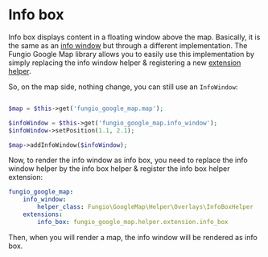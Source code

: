 # Info box

Info box displays content in a floating window above the map. Basically, it is the same as an
[info window](http://github.com/fungio/FungioGoogleMapBundle/blob/master/Resources/doc/usage/overlays/info_window.md)
but through a different implementation. The Fungio Google Map library allows you to easily use this implementation by
simply replacing the info window helper & registering a new [extension helper](http://github.com/fungio/FungioGoogleMapBundle/blob/master/Resources/doc/usage/helper/extension.md).

So, on the map side, nothing change, you can still use an `InfoWindow`:

``` php

$map = $this->get('fungio_google_map.map');

$infoWindow = $this->get('fungio_google_map.info_window');
$infoWindow->setPosition(1.1, 2.1);

$map->addInfoWindow($infoWindow);
```

Now, to render the info window as info box, you need to replace the info window helper by the info box helper &
register the info box helper extension:

``` yaml
fungio_google_map:
    info_window:
        helper_class: Fungio\GoogleMap\Helper\Overlays\InfoBoxHelper
    extensions:
        info_box: fungio_google_map.helper.extension.info_box
```

Then, when you will render a map, the info window will be rendered as info box.
